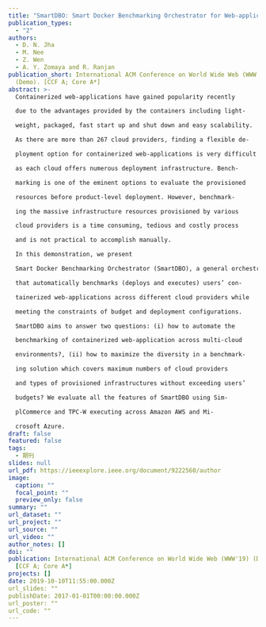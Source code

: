 ```yaml
---
title: "SmartDBO: Smart Docker Benchmarking Orchestrator for Web-application"
publication_types:
  - "2"
authors:
  - D. N. Jha
  - M. Nee
  - Z. Wen
  - A. Y. Zomaya and R. Ranjan
publication_short: International ACM Conference on World Wide Web (WWW'19)
  (Demo). [CCF A; Core A*]
abstract: >-
  Containerized web-applications have gained popularity recently

  due to the advantages provided by the containers including light-

  weight, packaged, fast start up and shut down and easy scalability.

  As there are more than 267 cloud providers, finding a flexible de-

  ployment option for containerized web-applications is very difficult

  as each cloud offers numerous deployment infrastructure. Bench-

  marking is one of the eminent options to evaluate the provisioned

  resources before product-level deployment. However, benchmark-

  ing the massive infrastructure resources provisioned by various

  cloud providers is a time consuming, tedious and costly process

  and is not practical to accomplish manually.

  In this demonstration, we present

  Smart Docker Benchmarking Orchestrator (SmartDBO), a general orchestration framework

  that automatically benchmarks (deploys and executes) users’ con-

  tainerized web-applications across different cloud providers while

  meeting the constraints of budget and deployment configurations.

  SmartDBO aims to answer two questions: (i) how to automate the

  benchmarking of containerized web-application across multi-cloud

  environments?, (ii) how to maximize the diversity in a benchmark-

  ing solution which covers maximum numbers of cloud providers

  and types of provisioned infrastructures without exceeding users’

  budgets? We evaluate all the features of SmartDBO using Sim-

  plCommerce and TPC-W executing across Amazon AWS and Mi-

  crosoft Azure.
draft: false
featured: false
tags:
  - 期刊
slides: null
url_pdf: https://ieeexplore.ieee.org/document/9222560/author
image:
  caption: ""
  focal_point: ""
  preview_only: false
summary: ""
url_dataset: ""
url_project: ""
url_source: ""
url_video: ""
author_notes: []
doi: ""
publication: International ACM Conference on World Wide Web (WWW'19) (Demo).
  [CCF A; Core A*]
projects: []
date: 2019-10-10T11:55:00.000Z
url_slides: ""
publishDate: 2017-01-01T00:00:00.000Z
url_poster: ""
url_code: ""
---
```

